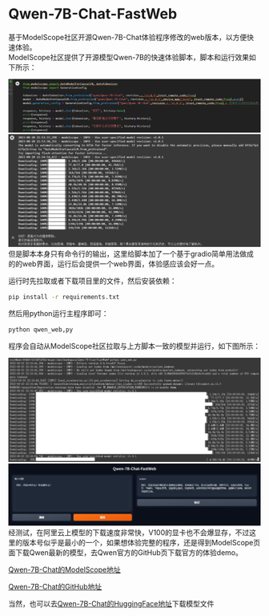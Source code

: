 # Qwen-7B-Chat-FastWeb
基于ModelScope社区开源Qwen-7B-Chat体验程序修改的web版本，以方便快速体验。  
ModelScope社区提供了开源模型Qwen-7B的快速体验脚本，脚本和运行效果如下所示：  
<div align="center">
  <img src="img/pic1.jpg">
</div>
<div align="center">
  <img src="img/pic2.jpg">
</div>
但是脚本本身只有命令行的输出，这里给脚本加了一个基于gradio简单用法做成的的web界面，运行后会提供一个web界面，体验感应该会好一点。  

运行时先拉取或者下载项目里的文件，然后安装依赖： 

```bash
pip install -r requirements.txt
```

然后用python运行主程序即可： 

```bash
python qwen_web,py
```

程序会自动从ModelScope社区拉取与上方脚本一致的模型并运行，如下图所示： 
<div align="center">
  <img src="img/pic3.jpg">
</div>
<div align="center">
  <img src="img/pic4.jpg">
</div>
经测试，在阿里云上模型的下载速度非常快，V100的显卡也不会爆显存，不过这里的版本号似乎是最小的一个，如果想体验完整的程序，还是得到ModelScope页面下载Qwen最新的模型，去Qwen官方的GitHub页下载官方的体验demo。

[Qwen-7B-Chat的ModelScope地址](https://modelscope.cn/models/qwen/Qwen-7B-Chat/summary)

[Qwen-7B-Chat的GitHub地址](https://github.com/QwenLM/Qwen-7B)

当然，也可以去[Qwen-7B-Chat的HuggingFace地址](https://huggingface.co/Qwen/Qwen-7B-Chat)下载模型文件
